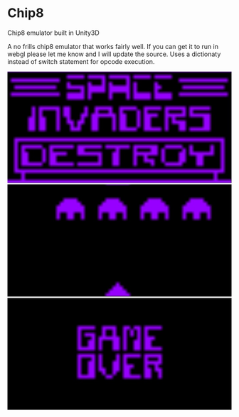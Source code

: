 # Chip8
Chip8 emulator built in Unity3D

A no frills chip8 emulator that works fairly well. 
If you can get it to run in webgl please let me know and I will update the source.
Uses a dictionaty instead of switch statement for opcode execution.

![](Images/Chip_8.jpg)
![](Images/Chip8.jpg)
![](Images/Chip__8.jpg)
